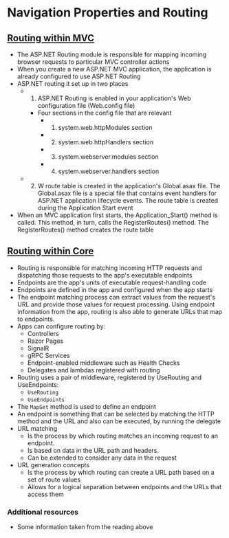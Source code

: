 # Navigation Properties and Routing

## [Routing within MVC](https://docs.microsoft.com/en-us/aspnet/mvc/overview/older-versions-1/controllers-and-routing/asp-net-mvc-routing-overview-cs)

* The ASP.NET Routing module is responsible for mapping incoming browser requests to particular MVC controller actions
* When you create a new ASP.NET MVC application, the application is already configured to use ASP.NET Routing
* ASP.NET routing it set up in two places
  * 1. ASP.NET Routing is enabled in your application's Web configuration file (Web.config file)
    * Four sections in the config file that are relevant
      * 1. system.web.httpModules section
      * 2. system.web.httpHandlers section
      * 3. system.webserver.modules section
      * 4. system.webserver.handlers section
  * 2. W route table is created in the application's Global.asax file. The Global.asax file is a special file that contains event handlers for ASP.NET application lifecycle events. The route table is created during the Application Start event
* When an MVC application first starts, the Application_Start() method is called. This method, in turn, calls the RegisterRoutes() method. The RegisterRoutes() method creates the route table

## [Routing within Core](https://docs.microsoft.com/en-us/aspnet/core/fundamentals/routing?view=aspnetcore-3.1)

* Routing is responsible for matching incoming HTTP requests and dispatching those requests to the app's executable endpoints
* Endpoints are the app's units of executable request-handling code
* Endpoints are defined in the app and configured when the app starts
* The endpoint matching process can extract values from the request's URL and provide those values for request processing. Using endpoint information from the app, routing is also able to generate URLs that map to endpoints.
* Apps can configure routing by:
  * Controllers
  * Razor Pages
  * SignalR
  * gRPC Services
  * Endpoint-enabled middleware such as Health Checks
  * Delegates and lambdas registered with routing
* Routing uses a pair of middleware, registered by UseRouting and UseEndpoints: 
  * ```UseRouting```
  * ```UseEndpoints```
* The ```MapGet``` method is used to define an endpoint
* An endpoint is something that can be selected by matching the HTTP method and the URL and also can be executed, by running the delegate
* URL matching
  * Is the process by which routing matches an incoming request to an endpoint.
  * Is based on data in the URL path and headers.
  * Can be extended to consider any data in the request
* URL generation concepts
  * Is the process by which routing can create a URL path based on a set of route values
  * Allows for a logical separation between endpoints and the URLs that access them

### Additional resources

* Some information taken from the reading above
